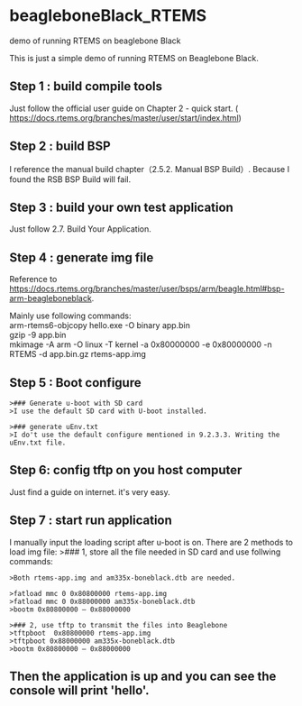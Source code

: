 # beagleboneBlack_RTEMS
demo of running RTEMS on beaglebone Black

This is just a simple demo of running RTEMS on Beaglebone Black.   

## Step 1 : build compile tools 
Just follow the official user guide on Chapter 2 - quick start. ( https://docs.rtems.org/branches/master/user/start/index.html)

## Step 2 : build BSP
I reference the manual build chapter（2.5.2. Manual BSP Build）.   Because I found the RSB BSP Build will fail.

## Step 3 : build your own test application
Just follow 2.7. Build Your Application.

## Step 4 : generate img file 
Reference to https://docs.rtems.org/branches/master/user/bsps/arm/beagle.html#bsp-arm-beagleboneblack. 

Mainly use following commands:  
arm-rtems6-objcopy hello.exe -O binary app.bin  
gzip -9 app.bin  
mkimage -A arm -O linux -T kernel -a 0x80000000 -e 0x80000000 -n RTEMS -d app.bin.gz rtems-app.img  

## Step 5 : Boot configure
    >### Generate u-boot with SD card
    >I use the default SD card with U-boot installed.

    >### generate uEnv.txt
    >I do't use the default configure mentioned in 9.2.3.3. Writing the uEnv.txt file.

## Step 6: config tftp on you host computer
Just find a guide on internet. it's very easy.

## Step 7 : start run application
I manually input the loading script after u-boot is on.
There are 2 methods to load img file:
    >### 1, store all the file needed in SD card and use follwing commands:

    >Both rtems-app.img and am335x-boneblack.dtb are needed.

    >fatload mmc 0 0x80800000 rtems-app.img  
    >fatload mmc 0 0x88000000 am335x-boneblack.dtb  
    >bootm 0x80800000 – 0x88000000  

    >### 2, use tftp to transmit the files into Beaglebone
    >tftpboot  0x80800000 rtems-app.img  
    >tftpboot 0x88000000 am335x-boneblack.dtb  
    >bootm 0x80800000 – 0x88000000  

## Then the application is up and you can see the console will print 'hello'.



